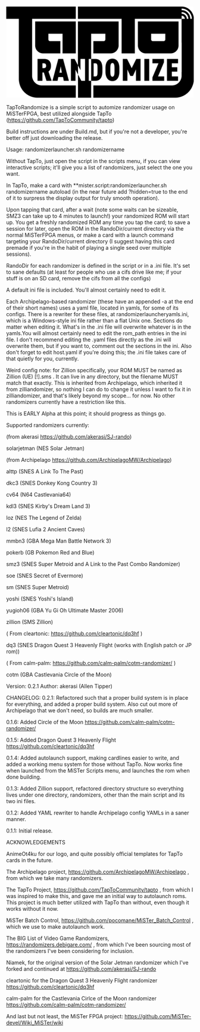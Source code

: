 ![TapToRandomize](assets/TapToRandomize.png?raw=true "TapToRandomize")

TapToRandomize is a simple script to automize randomizer usage on MiSTerFPGA, best utilized alongside TapTo (https://github.com/TapToCommunity/tapto)

Build instructions are under Build.md, but if you're not a developer, you're better off just downloading the release.

Usage: randomizerlauncher.sh randomizername

Without TapTo, just open the script in the scripts menu, if you can view interactive scripts; it'll give you a list of randomizers, just select the one you want.

In TapTo, make a card with **mister.script:randomizerlauncher.sh randomizername autoload (in the near future add ?hidden=true to the end of it to surpress the display output for truly smooth operation).

Upon tapping that card, after a wait (note some waits can be sizeable, SMZ3 can take up to 4 minutes to launch!) your randomized ROM will start up. You get a freshly randomized ROM any time you tap the card; to save a session for later, open the ROM in the RandoDir/current directory via the normal MiSTerFPGA menus, or make a card with a launch command targeting your RandoDir/current directory (I suggest having this card premade if you're in the habit of playing a single seed over multiple sessions).

RandoDir for each randomizer is defined in the script or in a .ini file. It's set to sane defaults (at least for people who use a cifs drive like me; if your stuff is on an SD card, remove the cifs from all the configs)

A default ini file is included. You'll almost certainly need to edit it.

Each Archipelago-based randomizer (these have an appended -a at the end of their short names) uses a yaml file, located in yamls, for some of its configs. There is a rewriter for these files, at randomizerlauncheryamls.ini, which is a Windows-style ini file rather than a flat Unix one. Sections do matter when editing it. What's in the .ini file will overwrite whatever is in the yamls.You will almost certainly need to edit the rom_path entries in the ini file. I don't recommend editing the .yaml files directly as the .ini will overwrite them, but if you want to, comment out the sections in the ini. Also don't forget to edit host.yaml if you're doing this; the .ini file takes care of that quietly for you, currently.

Weird config note: for Zillion specifically, your ROM MUST be named as Zillion (UE) [!].sms . It can live in any directory, but the filename MUST match that exactly. This is inherited from Archipelago, which inherited it from zilliandomizer, so nothing I can do to change it unless I want to fix it in zilliandomizer, and that's likely beyond my scope... for now. No other randomizers currently have a restriction like this.

This is EARLY Alpha at this point; it should progress as things go.

Supported randomizers currently:

(from akerasi https://github.com/akerasi/SJ-rando)

solarjetman (NES Solar Jetman)

(from Archipelago https://github.com/ArchipelagoMW/Archipelago)

alttp (SNES A Link To The Past)

dkc3 (SNES Donkey Kong Country 3)

cv64 (N64 Castlevania64)

kdl3 (SNES Kirby's Dream Land 3)

loz (NES The Legend of Zelda)

l2 (SNES Lufia 2 Ancient Caves)

mmbn3 (GBA Mega Man Battle Network 3)

pokerb (GB Pokemon Red and Blue)

smz3 (SNES Super Metroid and A Link to the Past Combo Randomizer)

soe (SNES Secret of Evermore)

sm (SNES Super Metroid)

yoshi (SNES Yoshi's Island)

yugioh06 (GBA Yu Gi Oh Ultimate Master 2006)

zillion (SMS Zillion)

( From cleartonic: https://github.com/cleartonic/dq3hf )

dq3 (SNES Dragon Quest 3 Heavenly Flight (works with English patch or JP rom))

( From calm-palm: https://github.com/calm-palm/cotm-randomizer/ )

cotm (GBA Castlevania Circle of the Moon)

Version: 0.2.1
Author: akerasi (Allen Tipper)

CHANGELOG:
0.2.1: Refactored such that a proper build system is in place for everything, and added a proper build system. Also cut out more of Archipelago that we don't need, so builds are much smaller.

0.1.6: Added Circle of the Moon https://github.com/calm-palm/cotm-randomizer/

0.1.5: Added Dragon Quest 3 Heavenly Flight https://github.com/cleartonic/dq3hf

0.1.4: Added autolaunch support, making cardlines easier to write, and added a working menu system for those without TapTo. Now works fine when launched from the MiSTer Scripts menu, and launches the rom when done building.

0.1.3: Added Zillion support, refactored directory structure so everything lives under one directory, randomizers, other than the main script and its two ini files.

0.1.2: Added YAML rewriter to handle Archipelago config YAMLs in a saner manner.

0.1.1: Initial release.

ACKNOWLEDGEMENTS

AnimeOt4ku for our logo, and quite possibly official templates for TapTo cards in the future.

The Archipelago project, https://github.com/ArchipelagoMW/Archipelago , from which we take many randomizers.

The TapTo Project, https://github.com/TapToCommunity/tapto , from which I was inspired to make this, and gave me an initial way to autolaunch roms. This project is much better utilized with TapTo than without, even though it works without it now.

MiSTer Batch Control, https://github.com/pocomane/MiSTer_Batch_Control , which we use to make autolaunch work.

The BIG List of Video Game Randomizers, https://randomizers.debigare.com/ , from which I've been sourcing most of the randomizers I've been considering for inclusion.

Niamek, for the original version of the Solar Jetman randomizer which I've forked and continued at https://github.com/akerasi/SJ-rando

cleartonic for the Dragon Quest 3 Heavenly Flight randomizer https://github.com/cleartonic/dq3hf

calm-palm for the Castlevania Cirlce of the Moon randomizer https://github.com/calm-palm/cotm-randomizer/

And last but not least, the MiSTer FPGA project: https://github.com/MiSTer-devel/Wiki_MiSTer/wiki
